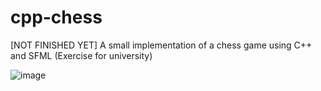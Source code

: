 # cpp-chess
[NOT FINISHED YET] A small implementation of a chess game using C++ and SFML (Exercise for university)

![image](https://github.com/markus-senger/cpp-chess/assets/77236323/b2118c2a-9319-4514-87b9-9d73ec4429db)


